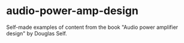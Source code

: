 # audio-power-amp-design
Self-made examples of content from the book "Audio power amplifier design" by Douglas Self.
